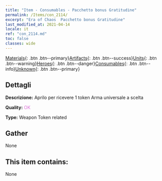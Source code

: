 ```yaml
---
title: "Item - Consumables - Pacchetto bonus Gratitudine"
permalink: /Items/con_2114/
excerpt: "Era of Chaos  Pacchetto bonus Gratitudine"
last_modified_at: 2021-04-14
locale: it
ref: "con_2114.md"
toc: false
classes: wide
---
```

 [Materials](/it/Items/){: .btn .btn--primary}[Artifacts](/it/Items/Artifacts/){: .btn .btn--success}[Units](/it/Items/Units/){: .btn .btn--warning}[Heroes](/it/Items/Heroes/){: .btn .btn--danger}[Consumables](/it/Items/Consumables/){: .btn .btn--info}[Unknown](/it/Items/Unknown/){: .btn .btn--primary}

## Dettagli
 **Descrizione:** Aprilo per ricevere 1 token Arma universale a scelta

 **Quality:** <span style="color: #DA70D6">OK</span>

 **Type:** Weapon Token related

## Gather

  None

## This item contains:

  None

